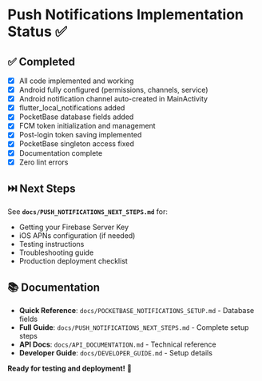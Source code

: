 # Push Notifications Implementation Status ✅

## ✅ Completed

- [x] All code implemented and working
- [x] Android fully configured (permissions, channels, service)
- [x] Android notification channel auto-created in MainActivity
- [x] flutter_local_notifications added
- [x] PocketBase database fields added
- [x] FCM token initialization and management
- [x] Post-login token saving implemented
- [x] PocketBase singleton access fixed
- [x] Documentation complete
- [x] Zero lint errors

## ⏭️ Next Steps

See **`docs/PUSH_NOTIFICATIONS_NEXT_STEPS.md`** for:
- Getting your Firebase Server Key
- iOS APNs configuration (if needed)
- Testing instructions
- Troubleshooting guide
- Production deployment checklist

## 📚 Documentation

- **Quick Reference**: `docs/POCKETBASE_NOTIFICATIONS_SETUP.md` - Database fields
- **Full Guide**: `docs/PUSH_NOTIFICATIONS_NEXT_STEPS.md` - Complete setup steps
- **API Docs**: `docs/API_DOCUMENTATION.md` - Technical reference
- **Developer Guide**: `docs/DEVELOPER_GUIDE.md` - Setup details

**Ready for testing and deployment!** 🚀


